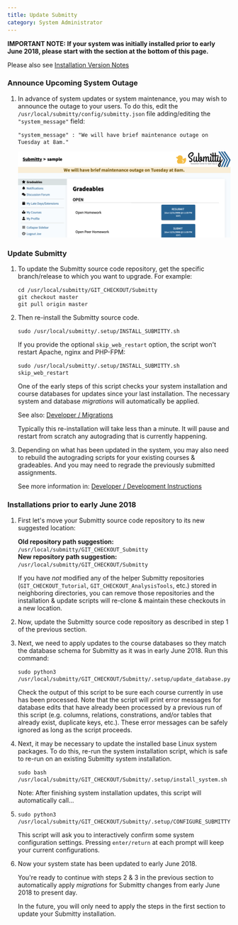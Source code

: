 ```yaml
---
title: Update Submitty
category: System Administrator
---
```



**IMPORTANT NOTE: If your system was initially installed prior to
early June 2018, please start with the section at the bottom of this
page.**


Please also see [Installation Version Notes](version_notes)

### Announce Upcoming System Outage

1. In advance of system updates or system maintenance, you may wish to
   announce the outage to your users.  To do this, edit the
   `/usr/local/submitty/config/submitty.json` file adding/editing the
   `"system_message"` field:

    ```
    "system_message" : "We will have brief maintenance outage on Tuesday at 8am."
    ```

    ![](/images/system_outage_message.png)



### Update Submitty

1.  To update the Submitty source code repository, get the specific
    branch/release to which you want to upgrade.  For example:

    ```
    cd /usr/local/submitty/GIT_CHECKOUT/Submitty
    git checkout master
    git pull origin master
    ```


2.  Then re-install the Submitty source code.

    ```
    sudo /usr/local/submitty/.setup/INSTALL_SUBMITTY.sh
    ```

    If you provide the optional `skip_web_restart` option, the script won't
    restart Apache, nginx and PHP-FPM:

    ```
    sudo /usr/local/submitty/.setup/INSTALL_SUBMITTY.sh skip_web_restart
    ```

    One of the early steps of this script checks your system
    installation and course databases for updates since your last
    installation.  The necessary system and database _migrations_ will
    automatically be applied.

    See also: [Developer / Migrations](/developer/migrations)

    Typically this re-installation will take less than a minute.  It
    will pause and restart from scratch any autograding that is
    currently happening.


3.  Depending on what has been updated in the system, you may also need to
    rebuild the autograding scripts for your existing courses &
    gradeables.  And you may need to regrade the previously submitted
    assignments.

    See more information in:
    [Developer / Development Instructions](/developer/development_instructions)



### Installations prior to early June 2018


1.  First let's move your Submitty source code repository to its new suggested location:

    **Old repository path suggestion:**   `/usr/local/submitty/GIT_CHECKOUT_Submitty`  
    **New repository path suggestion:**   `/usr/local/submitty/GIT_CHECKOUT/Submitty`     

    If you have _not_ modified any of the helper Submitty repositories
    (`GIT_CHECKOUT_Tutorial`, `GIT_CHECKOUT_AnalysisTools`, etc.) stored
    in neighboring directories, you can remove those repositories and
    the installation & update scripts will re-clone & maintain these
    checkouts in a new location.


2.  Now, update the Submitty source code repository as described in
    step 1 of the previous section.


3.  Next, we need to apply updates to the course databases so they
    match the database schema for Submitty as it was in early
    June 2018.  Run this command:

    ```
    sudo python3 /usr/local/submitty/GIT_CHECKOUT/Submitty/.setup/update_database.py
    ```

    Check the output of this script to be sure each course currently
    in use has been processed.  Note that the script will print error messages
    for database edits that have already been processed by a previous run of
    this script (e.g. columns, relations, constrations, and/or tables
    that already exist, duplicate keys, etc.).  These error messages
    can be safely ignored as long as the script proceeds.


4.  Next, it may be necessary to update the installed base Linux
    system packages.  To do this, re-run the system installation
    script, which is safe to re-run on an existing Submitty system
    installation.

    ```
    sudo bash /usr/local/submitty/GIT_CHECKOUT/Submitty/.setup/install_system.sh
    ```

    Note: After finishing system installation updates, this script
    will automatically call...


5.  ```
    sudo python3 /usr/local/submitty/GIT_CHECKOUT/Submitty/.setup/CONFIGURE_SUBMITTY.py
    ```

    This script will ask you to interactively confirm some system
    configuration settings.  Pressing `enter/return` at each prompt
    will keep your current configurations.


6.  Now your system state has been updated to early June 2018.

    You're ready to continue with steps 2 & 3 in the previous section
    to automatically apply _migrations_ for Submitty changes from
    early June 2018 to present day.

    In the future, you will only need to apply the steps in the first
    section to update your Submitty installation.
